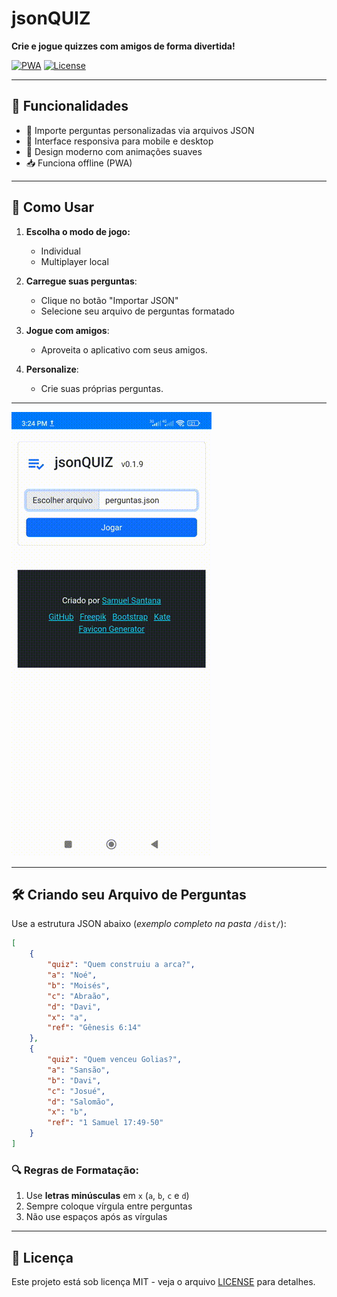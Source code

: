 # jsonQUIZ
**Crie e jogue quizzes com amigos de forma divertida!**

[![PWA](https://img.shields.io/badge/Progressive_Web_App-4188D3?style=flat-square)](https://web.dev/what-are-pwas/)
[![License](https://img.shields.io/badge/License-MIT-green.svg?style=flat-square)](LICENSE)

---

## 🌟 Funcionalidades
- 📁 Importe perguntas personalizadas via arquivos JSON
- 📱 Interface responsiva para mobile e desktop
- 🎨 Design moderno com animações suaves
- 📥 Funciona offline (PWA)

---

## 🚀 Como Usar
1. **Escolha o modo de jogo:**
    - Individual
    - Multiplayer local

1. **Carregue suas perguntas**:
   - Clique no botão "Importar JSON"
   - Selecione seu arquivo de perguntas formatado

2. **Jogue com amigos**:
   - Aproveita o aplicativo com seus amigos.

3. **Personalize**:
   - Crie suas próprias perguntas.

---

![Demontração](demo.gif)

---

## 🛠️ Criando seu Arquivo de Perguntas
Use a estrutura JSON abaixo (*exemplo completo na pasta* `/dist/`):

```json
[
    {
        "quiz": "Quem construiu a arca?",
        "a": "Noé",
        "b": "Moisés",
        "c": "Abraão",
        "d": "Davi",
        "x": "a",
        "ref": "Gênesis 6:14"
    },
    {
        "quiz": "Quem venceu Golias?",
        "a": "Sansão",
        "b": "Davi",
        "c": "Josué",
        "d": "Salomão",
        "x": "b",
        "ref": "1 Samuel 17:49-50"
    }
]
```

### 🔍 Regras de Formatação:
1. Use **letras minúsculas** em `x` (`a`, `b`, `c` e `d`)
2. Sempre coloque vírgula entre perguntas
3. Não use espaços após as vírgulas

---

## 📜 Licença
Este projeto está sob licença MIT - veja o arquivo [LICENSE](LICENSE) para detalhes.